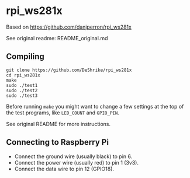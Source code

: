 # rpi_ws281x

Based on https://github.com/danjperron/rpi_ws281x

See original readme: README_original.md

## Compiling

```console
git clone https://github.com/DeShrike/rpi_ws281x
cd rpi_ws281x
make
sudo ./test1
sudo ./test2
sudo ./test3
```

Before running `make` you might want to change a few settings at the top of the test programs, like `LED_COUNT` and `GPIO_PIN`.

See original README for more instructions.

## Connecting to Raspberry Pi

- Connect the ground wire (usually black) to pin 6.
- Connect the power wire (usually red) to pin 1 (3v3).
- Connect the data wire to pin 12 (GPIO18).
